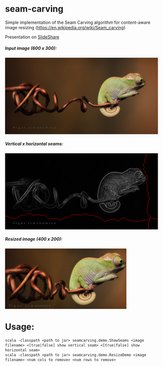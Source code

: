 # seam-carving
Simple implementation of the Seam Carving algorithm for content-aware image resizing (https://en.wikipedia.org/wiki/Seam_carving)

Presentation on [SlideShare](https://www.slideshare.net/marcelocenerine1/seam-carving)

##### Input image (600 x 300):

![Input](src/main/resources/chameleon.png)


##### Vertical x horizontal seams:

![Seams](samples/chameleon_seams.png)


##### Resized image (400 x 200):

![Output](samples/chameleon_resized.png)


# Usage:
    scala -classpath <path to jar> seamcarving.demo.ShowSeams <image filename> <[true|false] show vertical seam> <[true|false] show horizontal seam>
    scala -classpath <path to jar> seamcarving.demo.ResizeDemo <image filename> <num cols to remove> <num rows to remove>
